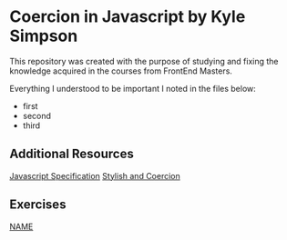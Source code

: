 # Coercion in Javascript by Kyle Simpson

This repository was created with the purpose of studying and fixing the knowledge acquired in the courses from FrontEnd Masters.

Everything I understood to be important I noted in the files below:

- first
- second
- third

## Additional Resources

[Javascript Specification](http://www.ecma-international.org/ecma-262/5.1/)
[Stylish and Coercion](https://github.com/rwaldron/idiomatic.js)

## Exercises

[NAME](URL)
